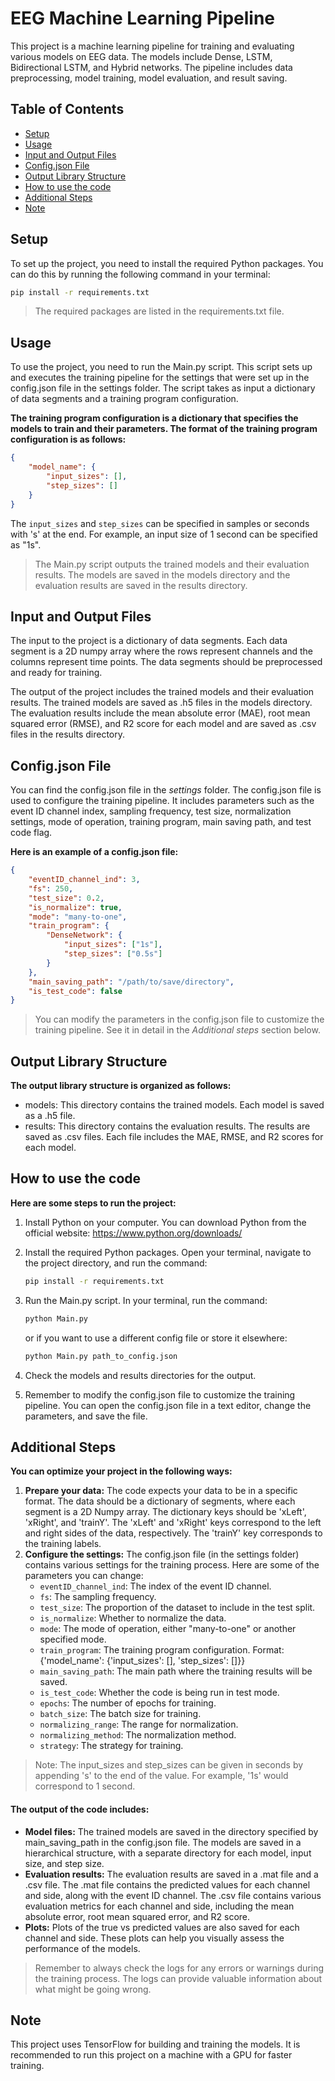 # EEG Machine Learning Pipeline

This project is a machine learning pipeline for training and evaluating various models on EEG data. The models include Dense, LSTM, Bidirectional LSTM, and Hybrid networks. The pipeline includes data preprocessing, model training, model evaluation, and result saving.

## Table of Contents

- [Setup](#setup)
- [Usage](#usage)
- [Input and Output Files](#input-and-output-files)
- [Config.json File](#configjson-file)
- [Output Library Structure](#output-library-structure)
- [How to use the code](#how-to-use-the-code)
- [Additional Steps](#additional-steps)
- [Note](#note)

## Setup

To set up the project, you need to install the required Python packages. You can do this by running the following command in your terminal:

```bash
pip install -r requirements.txt
```

> The required packages are listed in the requirements.txt file.

## Usage

To use the project, you need to run the Main.py script. This script sets up and executes the training pipeline for the settings that were set up in the config.json file in the settings folder. The script takes as input a dictionary of data segments and a training program configuration.

**The training program configuration is a dictionary that specifies the models to train and their parameters. The format of the training program configuration is as follows:**

```json
{
    "model_name": {
        "input_sizes": [],
        "step_sizes": []
    }
}
```

The `input_sizes` and `step_sizes` can be specified in samples or seconds with 's' at the end. For example, an input size of 1 second can be specified as "1s".

> The Main.py script outputs the trained models and their evaluation results. The models are saved in the models directory and the evaluation results are saved in the results directory.

## Input and Output Files

The input to the project is a dictionary of data segments. Each data segment is a 2D numpy array where the rows represent channels and the columns represent time points. The data segments should be preprocessed and ready for training.

The output of the project includes the trained models and their evaluation results. The trained models are saved as .h5 files in the models directory. The evaluation results include the mean absolute error (MAE), root mean squared error (RMSE), and R2 score for each model and are saved as .csv files in the results directory.

## Config.json File

You can find the config.json file in the *settings* folder. The config.json file is used to configure the training pipeline. It includes parameters such as the event ID channel index, sampling frequency, test size, normalization settings, mode of operation, training program, main saving path, and test code flag.

**Here is an example of a config.json file:**

```json
{
    "eventID_channel_ind": 3,
    "fs": 250,
    "test_size": 0.2,
    "is_normalize": true,
    "mode": "many-to-one",
    "train_program": {
        "DenseNetwork": {
            "input_sizes": ["1s"],
            "step_sizes": ["0.5s"]
        }
    },
    "main_saving_path": "/path/to/save/directory",
    "is_test_code": false
}
```

> You can modify the parameters in the config.json file to customize the training pipeline. See it in detail in the *Additional steps* section below.

## Output Library Structure

**The output library structure is organized as follows:**

- models: This directory contains the trained models. Each model is saved as a .h5 file.
- results: This directory contains the evaluation results. The results are saved as .csv files. Each file includes the MAE, RMSE, and R2 scores for each model.

## How to use the code

**Here are some steps to run the project:**

1. Install Python on your computer. You can download Python from the official website: https://www.python.org/downloads/
2. Install the required Python packages. Open your terminal, navigate to the project directory, and run the command:
   ```bash
   pip install -r requirements.txt
   ```
4. Run the Main.py script. In your terminal, run the command:
   ```python
   python Main.py
   ```

   or if you want to use a different config file or store it elsewhere:
   ```python
   python Main.py path_to_config.json
   ```
6. Check the models and results directories for the output.
7. Remember to modify the config.json file to customize the training pipeline. You can open the config.json file in a text editor, change the parameters, and save the file.

## Additional Steps

**You can optimize your project in the following ways:**

1. **Prepare your data:** The code expects your data to be in a specific format. The data should be a dictionary of segments, where each segment is a 2D Numpy array. The dictionary keys should be 'xLeft', 'xRight', and 'trainY'. The 'xLeft' and 'xRight' keys correspond to the left and right sides of the data, respectively. The 'trainY' key corresponds to the training labels.
2. **Configure the settings:** The config.json file (in the settings folder) contains various settings for the training process. Here are some of the parameters you can change:
    - `eventID_channel_ind`: The index of the event ID channel.
    - `fs`: The sampling frequency.
    - `test_size`: The proportion of the dataset to include in the test split.
    - `is_normalize`: Whether to normalize the data.
    - `mode`: The mode of operation, either "many-to-one" or another specified mode.
    - `train_program`: The training program configuration. Format: {'model_name': {'input_sizes': [], 'step_sizes': []}}
    - `main_saving_path`: The main path where the training results will be saved.
    - `is_test_code`: Whether the code is being run in test mode.
    - `epochs`: The number of epochs for training.
    - `batch_size`: The batch size for training.
    - `normalizing_range`: The range for normalization.
    - `normalizing_method`: The normalization method.
    - `strategy`: The strategy for training.
> Note: The input_sizes and step_sizes can be given in seconds by appending 's' to the end of the value. For example, '1s' would correspond to 1 second.


#### The output of the code includes:

- **Model files:** The trained models are saved in the directory specified by main_saving_path in the config.json file. The models are saved in a hierarchical structure, with a separate directory for each model, input size, and step size.
- **Evaluation results:** The evaluation results are saved in a .mat file and a .csv file. The .mat file contains the predicted values for each channel and side, along with the event ID channel. The .csv file contains various evaluation metrics for each channel and side, including the mean absolute error, root mean squared error, and R2 score.
- **Plots:** Plots of the true vs predicted values are also saved for each channel and side. These plots can help you visually assess the performance of the models.

> Remember to always check the logs for any errors or warnings during the training process. The logs can provide valuable information about what might be going wrong.
> 

## Note

This project uses TensorFlow for building and training the models. It is recommended to run this project on a machine with a GPU for faster training.
